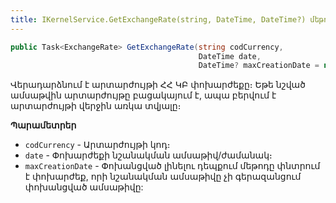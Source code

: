 ```yaml
---
title: IKernelService.GetExchangeRate(string, DateTime, DateTime?) մեթոդ
---
```


```c#
public Task<ExchangeRate> GetExchangeRate(string codCurrency, 
                                          DateTime date, 
                                          DateTime? maxCreationDate = null)
```

Վերադարձնում է արտարժույթի ՀՀ ԿԲ փոխարժեքը։
Եթե նշված ամսաթվին արտարժույթը բացակայում է, ապա բերվում է արտարժույթի վերջին առկա տվյալը։

**Պարամետրեր**

* `codCurrency` - Արտարժույթի կոդ։
* `date` - Փոխարժեքի նշանակման ամսաթիվ/ժամանակ։
* `maxCreationDate` - Փոխանցված լինելու դեպքում մեթոդը փնտրում է փոխարժեք, որի նշանակման ամսաթիվը չի գերազանցում փոխանցված ամսաթիվը:
